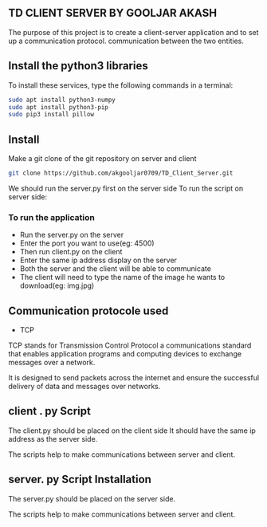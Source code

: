 ## TD CLIENT SERVER BY GOOLJAR AKASH
The purpose of this project is to create a client-server application and to set up a communication protocol.
communication between the two entities.


## Install the python3 libraries
To install these services, type the following commands in a terminal:
```sh
sudo apt install python3-numpy
sudo apt install python3-pip
sudo pip3 install pillow
```
## Install
Make a git clone of the git repository on server and client

```sh
git clone https://github.com/akgooljar0709/TD_Client_Server.git
```
We should run the server.py first on the server side
To run the script on server side:

### To run the application 
- Run the server.py on the server
- Enter the port you want to use(eg: 4500)
- Then run client.py on the client
- Enter the same ip address display on the server
- Both the server and the client will be able to communicate
- The client will need to type the name of the image he wants to download(eg: img.jpg)
&nbsp;


## Communication protocole used
- TCP

TCP stands for Transmission Control Protocol a communications standard that enables application programs and computing devices to exchange messages over a network. 

It is designed to send packets across the internet and ensure the successful delivery of data and messages over networks.

## client . py Script

The client.py should be placed on the client side
It should have the same ip address as the server side.


The scripts help to make communications between server and client.

## server. py Script Installation

The server.py should be placed on the server side.

The scripts help to make communications between server and client.


